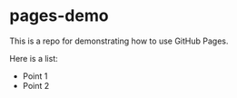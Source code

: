 # pages-demo

This is a repo for demonstrating how to use GitHub Pages.

Here is a list:

- Point 1
- Point 2
